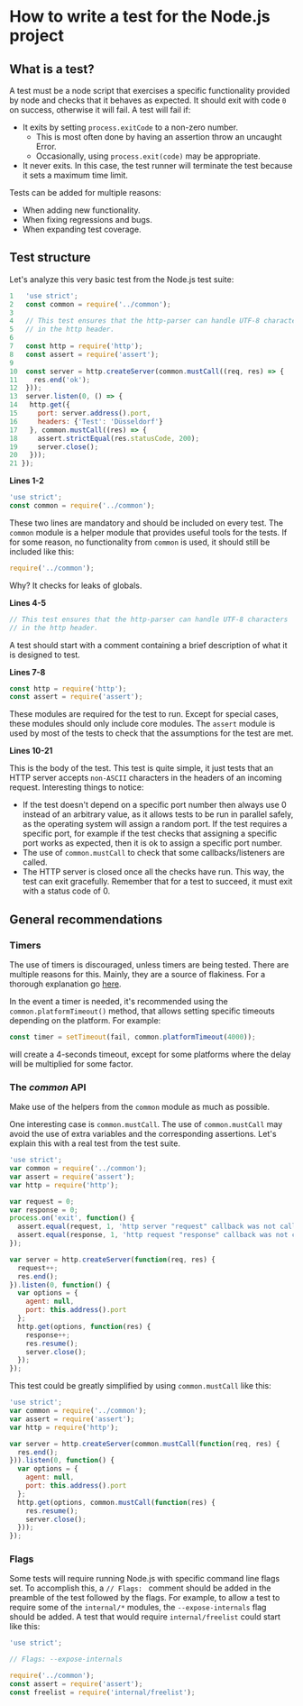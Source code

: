 # How to write a test for the Node.js project

## What is a test?

A test must be a node script that exercises a specific functionality provided
by node and checks that it behaves as expected. It should exit with code `0` on success,
otherwise it will fail. A test will fail if:

- It exits by setting `process.exitCode` to a non-zero number.
  - This is most often done by having an assertion throw an uncaught
    Error.
  - Occasionally, using `process.exit(code)` may be appropriate.
- It never exits. In this case, the test runner will terminate the test because
  it sets a maximum time limit.

Tests can be added for multiple reasons:

- When adding new functionality.
- When fixing regressions and bugs.
- When expanding test coverage.


## Test structure

Let's analyze this very basic test from the Node.js test suite:

```javascript
1   'use strict';
2   const common = require('../common');
3
4   // This test ensures that the http-parser can handle UTF-8 characters
5   // in the http header.
6
7   const http = require('http');
8   const assert = require('assert');
9
10  const server = http.createServer(common.mustCall((req, res) => {
11    res.end('ok');
12  }));
13  server.listen(0, () => {
14   http.get({
15     port: server.address().port,
16     headers: {'Test': 'Düsseldorf'}
17   }, common.mustCall((res) => {
18     assert.strictEqual(res.statusCode, 200);
19     server.close();
20   }));
21 });
```

**Lines 1-2**

```javascript
'use strict';
const common = require('../common');
```

These two lines are mandatory and should be included on every test.
The `common` module is a helper module that provides useful tools for the tests.
If for some reason, no functionality from `common` is used, it should still be
included like this:

```javascript
require('../common');
```

Why? It checks for leaks of globals.

**Lines 4-5**

```javascript
// This test ensures that the http-parser can handle UTF-8 characters
// in the http header.
```

A test should start with a comment containing a brief description of what it is
designed to test.


**Lines 7-8**

```javascript
const http = require('http');
const assert = require('assert');
```

These modules are required for the test to run. Except for special cases, these
modules should only include core modules.
The `assert` module is used by most of the tests to check that the assumptions
for the test are met.

**Lines 10-21**

This is the body of the test. This test is quite simple, it just tests that an
HTTP server accepts `non-ASCII` characters in the headers of an incoming
request. Interesting things to notice:

- If the test doesn't depend on a specific port number then always use 0 instead
  of an arbitrary value, as it allows tests to be run in parallel safely, as the
  operating system will assign a random port. If the test requires a specific
  port, for example if the test checks that assigning a specific port works as
  expected, then it is ok to assign a specific port number.
- The use of `common.mustCall` to check that some callbacks/listeners are
  called.
- The HTTP server is closed once all the checks have run. This way, the test can
  exit gracefully. Remember that for a test to succeed, it must exit with a
  status code of 0.

## General recommendations

### Timers

The use of timers is discouraged, unless timers are being tested. There are
multiple reasons for this. Mainly, they are a source of flakiness. For a thorough
explanation go [here](https://github.com/nodejs/testing/issues/27).

In the event a timer is needed, it's recommended using the
`common.platformTimeout()` method, that allows setting specific timeouts
depending on the platform. For example:

```javascript
const timer = setTimeout(fail, common.platformTimeout(4000));
```

will create a 4-seconds timeout, except for some platforms where the delay will
be multiplied for some factor.

### The *common* API

Make use of the helpers from the `common` module as much as possible.

One interesting case is `common.mustCall`. The use of `common.mustCall` may
avoid the use of extra variables and the corresponding assertions. Let's explain
this with a real test from the test suite.

```javascript
'use strict';
var common = require('../common');
var assert = require('assert');
var http = require('http');

var request = 0;
var response = 0;
process.on('exit', function() {
  assert.equal(request, 1, 'http server "request" callback was not called');
  assert.equal(response, 1, 'http request "response" callback was not called');
});

var server = http.createServer(function(req, res) {
  request++;
  res.end();
}).listen(0, function() {
  var options = {
    agent: null,
    port: this.address().port
  };
  http.get(options, function(res) {
    response++;
    res.resume();
    server.close();
  });
});
```

This test could be greatly simplified by using `common.mustCall` like this:

```javascript
'use strict';
var common = require('../common');
var assert = require('assert');
var http = require('http');

var server = http.createServer(common.mustCall(function(req, res) {
  res.end();
})).listen(0, function() {
  var options = {
    agent: null,
    port: this.address().port
  };
  http.get(options, common.mustCall(function(res) {
    res.resume();
    server.close();
  }));
});

```

### Flags

Some tests will require running Node.js with specific command line flags set. To
accomplish this, a `// Flags: ` comment should be added in the preamble of the
test followed by the flags. For example, to allow a test to require some of the
`internal/*` modules, the `--expose-internals` flag should be added.
A test that would require `internal/freelist` could start like this:

```javascript
'use strict';

// Flags: --expose-internals

require('../common');
const assert = require('assert');
const freelist = require('internal/freelist');
```
